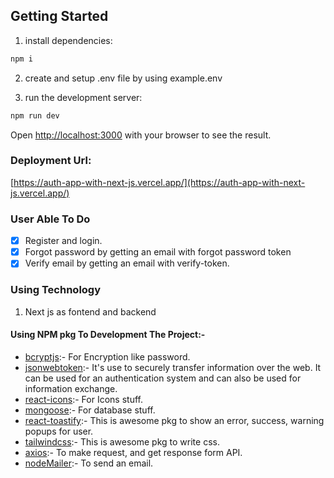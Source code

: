 ## Getting Started

1. install dependencies:

```bash
npm i
```

2. create and setup .env file by using example.env

3. run the development server:

```bash
npm run dev
```

Open [http://localhost:3000](http://localhost:3000) with your browser to see the result.

### Deployment Url:

[https://auth-app-with-next-js.vercel.app/](https://auth-app-with-next-js.vercel.app/)

### User Able To Do

- [x] Register and login.
- [x] Forgot password by getting an email with forgot password token
- [x] Verify email by getting an email with verify-token.

### Using Technology

1. Next js as fontend and backend

#### Using NPM pkg To Development The Project:-

- <u>bcryptjs</u>:- For Encryption like password.
- <u>jsonwebtoken</u>:- It's use to securely transfer information over the web. It can be used for an authentication system and can also be used for information exchange.
- <u>react-icons</u>:- For Icons stuff.
- <u>mongoose</u>:- For database stuff.
- <u>react-toastify</u>:- This is awesome pkg to show an error, success, warning popups for user.
- <u>tailwindcss</u>:- This is awesome pkg to write css.
- <u>axios</u>:- To make request, and get response form API.
- <u>nodeMailer</u>:- To send an email.
